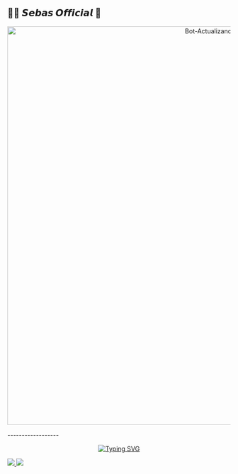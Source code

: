 
## 🥷🏼 𝙎𝙚𝙗𝙖𝙨 𝙊𝙛𝙛𝙞𝙘𝙞𝙖𝙡 🔰
<p align="center">
<img src="https://besthqwallpapers.com/Uploads/5-12-2020/148703/thumb2-ultra-instinct-goku-4k-blue-fire-flames-dbs-portrait.jpg" alt="Bot-Actualizando" width="900"/>
</p>
------------------


<p align="center">
<a href="https://git.io/typing-svg"><img src="https://readme-typing-svg.herokuapp.comfont=Barriecito&duration=3000&pause=500&color=45E7F7&center=true&vCenter=true&width=435&height=50&lines=%E2%9C%A8+CONTACT+ME+%E2%9C%A8" alt="Typing SVG" /></a>

<a href="http://wa.me/593992402778" target="blank"><img src="https://img.shields.io/badge/Sebas Oficial🔰-25D366?style=for-the-badge&logo=whatsapp&logoColor=#c74740" />
<a href="https://instagram.com/yeray_bot_md" target="_blank"><img src="https://img.shields.io/badge/-Instagram-%23E4405F?style=for-the-badge&logo=instagram&logoColor=white" target="_blank"/>
